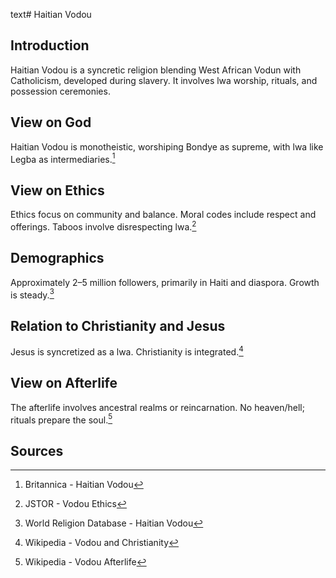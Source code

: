 text# Haitian Vodou
## Introduction
Haitian Vodou is a syncretic religion blending West African Vodun with Catholicism, developed during slavery. It involves lwa worship, rituals, and possession ceremonies.
## View on God
Haitian Vodou is monotheistic, worshiping Bondye as supreme, with lwa like Legba as intermediaries.[^11]
## View on Ethics
Ethics focus on community and balance. Moral codes include respect and offerings. Taboos involve disrespecting lwa.[^12]
## Demographics
Approximately 2–5 million followers, primarily in Haiti and diaspora. Growth is steady.[^13]
## Relation to Christianity and Jesus
Jesus is syncretized as a lwa. Christianity is integrated.[^14]
## View on Afterlife
The afterlife involves ancestral realms or reincarnation. No heaven/hell; rituals prepare the soul.[^15]
## Sources
[^11]: Britannica - Haitian Vodou[](https://www.britannica.com/topic/Vodou)
[^12]: JSTOR - Vodou Ethics[](https://www.jstor.org/stable/3260939)
[^13]: World Religion Database - Haitian Vodou[](https://www.worldreligiondatabase.org)
[^14]: Wikipedia - Vodou and Christianity[](https://en.wikipedia.org/wiki/Haitian_Vodou#Christianity)
[^15]: Wikipedia - Vodou Afterlife[](https://en.wikipedia.org/wiki/Haitian_Vodou#Afterlife)
